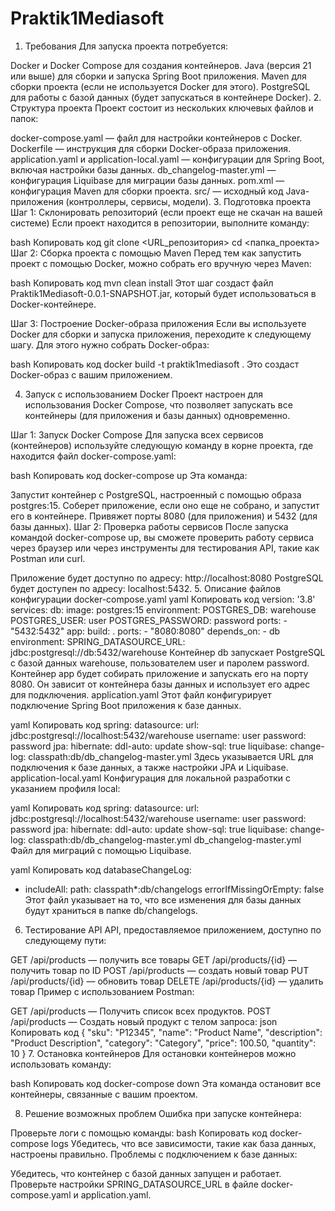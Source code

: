 # Praktik1Mediasoft
1. Требования
Для запуска проекта потребуется:

Docker и Docker Compose для создания контейнеров.
Java (версия 21 или выше) для сборки и запуска Spring Boot приложения.
Maven для сборки проекта (если не используется Docker для этого).
PostgreSQL для работы с базой данных (будет запускаться в контейнере Docker).
2. Структура проекта
Проект состоит из нескольких ключевых файлов и папок:

docker-compose.yaml — файл для настройки контейнеров с Docker.
Dockerfile — инструкция для сборки Docker-образа приложения.
application.yaml и application-local.yaml — конфигурации для Spring Boot, включая настройки базы данных.
db_changelog-master.yml — конфигурация Liquibase для миграции базы данных.
pom.xml — конфигурация Maven для сборки проекта.
src/ — исходный код Java-приложения (контроллеры, сервисы, модели).
3. Подготовка проекта
Шаг 1: Склонировать репозиторий (если проект еще не скачан на вашей системе)
Если проект находится в репозитории, выполните команду:

bash
Копировать код
git clone <URL_репозитория>
cd <папка_проекта>
Шаг 2: Сборка проекта с помощью Maven
Перед тем как запустить проект с помощью Docker, можно собрать его вручную через Maven:

bash
Копировать код
mvn clean install
Этот шаг создаст файл Praktik1Mediasoft-0.0.1-SNAPSHOT.jar, который будет использоваться в Docker-контейнере.

Шаг 3: Построение Docker-образа приложения
Если вы используете Docker для сборки и запуска приложения, переходите к следующему шагу. Для этого нужно собрать Docker-образ:

bash
Копировать код
docker build -t praktik1mediasoft .
Это создаст Docker-образ с вашим приложением.

4. Запуск с использованием Docker
Проект настроен для использования Docker Compose, что позволяет запускать все контейнеры (для приложения и базы данных) одновременно.

Шаг 1: Запуск Docker Compose
Для запуска всех сервисов (контейнеров) используйте следующую команду в корне проекта, где находится файл docker-compose.yaml:

bash
Копировать код
docker-compose up
Эта команда:

Запустит контейнер с PostgreSQL, настроенный с помощью образа postgres:15.
Соберет приложение, если оно еще не собрано, и запустит его в контейнере.
Привяжет порты 8080 (для приложения) и 5432 (для базы данных).
Шаг 2: Проверка работы сервисов
После запуска командой docker-compose up, вы сможете проверить работу сервиса через браузер или через инструменты для тестирования API, такие как Postman или curl.

Приложение будет доступно по адресу: http://localhost:8080
PostgreSQL будет доступен по адресу: localhost:5432.
5. Описание файлов конфигурации
docker-compose.yaml
yaml
Копировать код
version: '3.8'
services:
  db:
    image: postgres:15
    environment:
      POSTGRES_DB: warehouse
      POSTGRES_USER: user
      POSTGRES_PASSWORD: password
    ports:
      - "5432:5432"
  app:
    build: .
    ports:
      - "8080:8080"
    depends_on:
      - db
    environment:
      SPRING_DATASOURCE_URL: jdbc:postgresql://db:5432/warehouse
Контейнер db запускает PostgreSQL с базой данных warehouse, пользователем user и паролем password.
Контейнер app будет собирать приложение и запускать его на порту 8080. Он зависит от контейнера базы данных и использует его адрес для подключения.
application.yaml
Этот файл конфигурирует подключение Spring Boot приложения к базе данных.

yaml
Копировать код
spring:
  datasource:
    url: jdbc:postgresql://localhost:5432/warehouse
    username: user
    password: password
  jpa:
    hibernate:
      ddl-auto: update
    show-sql: true
  liquibase:
    change-log: classpath:db/db_changelog-master.yml
Здесь указывается URL для подключения к базе данных, а также настройки JPA и Liquibase.
application-local.yaml
Конфигурация для локальной разработки с указанием профиля local:

yaml
Копировать код
spring:
  datasource:
    url: jdbc:postgresql://localhost:5432/warehouse
    username: user
    password: password
  jpa:
    hibernate:
      ddl-auto: update
    show-sql: true
  liquibase:
    change-log: classpath:db/db_changelog-master.yml
db_changelog-master.yml
Файл для миграций с помощью Liquibase.

yaml
Копировать код
databaseChangeLog:
  - includeAll:
      path: classpath*:db/changelogs
      errorIfMissingOrEmpty: false
Этот файл указывает на то, что все изменения для базы данных будут храниться в папке db/changelogs.

6. Тестирование API
API, предоставляемое приложением, доступно по следующему пути:

GET /api/products — получить все товары
GET /api/products/{id} — получить товар по ID
POST /api/products — создать новый товар
PUT /api/products/{id} — обновить товар
DELETE /api/products/{id} — удалить товар
Пример с использованием Postman:

GET /api/products — Получить список всех продуктов.
POST /api/products — Создать новый продукт с телом запроса:
json
Копировать код
{
  "sku": "P12345",
  "name": "Product Name",
  "description": "Product Description",
  "category": "Category",
  "price": 100.50,
  "quantity": 10
}
7. Остановка контейнеров
Для остановки контейнеров можно использовать команду:

bash
Копировать код
docker-compose down
Эта команда остановит все контейнеры, связанные с вашим проектом.

8. Решение возможных проблем
Ошибка при запуске контейнера:

Проверьте логи с помощью команды:
bash
Копировать код
docker-compose logs
Убедитесь, что все зависимости, такие как база данных, настроены правильно.
Проблемы с подключением к базе данных:

Убедитесь, что контейнер с базой данных запущен и работает.
Проверьте настройки SPRING_DATASOURCE_URL в файле docker-compose.yaml и application.yaml.